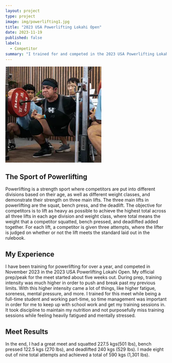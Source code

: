 ```yaml
---
layout: project
type: project
image: img/powerlifting1.jpg
title: "2023 USA Powerlifting Lokahi Open"
date: 2023-11-19
published: false
labels:
  - Competitor
summary: "I trained for and competed in the 2023 USA Powerlifting Lokahi Open."
---
```


<div class="text-center p-4">
  <img src="../img/powerlifting1.jpg" class="img-thumbnail" >
</div>

## The Sport of Powerlifting
Powerlifting is a strength sport where competitors are put into different divisions based on their age, as well as different weight classes, and demonstrate their strength on three main lifts. The three main lifts in powerlifting are the squat, bench press, and the deadlift. The objective for competitors is to lift as heavy as possible to achieve the highest total across all three lifts in each age division and weight class, where total means the weight that a competitor squatted, bench pressed, and deadlifted added together. For each lift, a competitor is given three attempts, where the lifter is judged on whether or not the lift meets the standard laid out in the rulebook. 

## My Experience
I have been training for powerlifting for over a year, and competed in November 2023 in the 2023 USA Powerlifting Lokahi Open. My official prep/peak for the meet started about five weeks out. During prep, training intensity was much higher in order to push and break past my previous limits. With this higher intensity came a lot of things, like higher fatigue, soreness, mental pressure, and more. I trained for this meet while being a full-time student and working part-time, so time management was important in order for me to keep up with school work and get my training sessions in. It took discipline to maintain my nutrition and not purposefully miss training sessions while feeling heavily fatigued and mentally stressed. 

## Meet Results
In the end, I had a great meet and squatted 227.5 kgs(501 lbs), bench pressed 122.5 kgs (270 lbs), and deadlifted 240 kgs (529 lbs). I made eight out of nine total attempts and achieved a total of 590 kgs (1,301 lbs).
